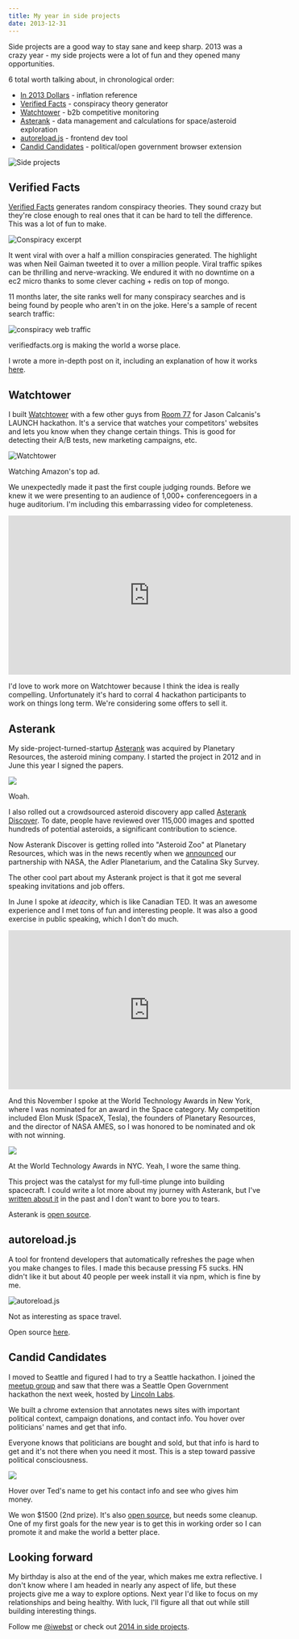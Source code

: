 ```yaml
---
title: My year in side projects
date: 2013-12-31
---
```



Side projects are a good way to stay sane and keep sharp.  2013 was a crazy year - my side projects were a lot of fun and they opened many opportunities.

6 total worth talking about, in chronological order:

* [In 2013 Dollars](https://www.officialdata.org) - inflation reference
* [Verified Facts](http://verifiedfacts.org) - conspiracy theory generator
* [Watchtower](http://gowatchtower.com) - b2b competitive monitoring
* [Asterank](http://asterank.com) - data management and calculations for space/asteroid exploration
* [autoreload.js](http://github.com/typpo/autoreload) - frontend dev tool
* [Candid Candidates](http://github.com/typpo/political-annotations) - political/open government browser extension

![Side projects](http://i.imgur.com/IsRaZtp.png)

<!-- more -->

## Verified Facts

[Verified Facts](http://verifiedfacts.org) generates random conspiracy theories.  They sound crazy but they're close enough to real ones that it can be hard to tell the difference.  This was a lot of fun to make.

![Conspiracy excerpt](http://i.imgur.com/83VS00w.png)

It went viral with over a half a million conspiracies generated.  The highlight was when Neil Gaiman tweeted it to over a million people.  Viral traffic spikes can be thrilling and nerve-wracking.  We endured it with no downtime on a ec2 micro thanks to some clever caching + redis on top of mongo.

11 months later, the site ranks well for many conspiracy searches and is being found by people who aren't in on the joke.  Here's a sample of recent search traffic:

![conspiracy web traffic](http://i.imgur.com/tdg0yYn.png)
<div class="caption">verifiedfacts.org is making the world a worse place.</div>

I wrote a more in-depth post on it, including an explanation of how it works [here](http://www.ianww.com/2013/02/04/how-to-generate-a-conspiracy-theory/).

## Watchtower

I built [Watchtower](http://gowatchtower.com) with a few other guys from [Room 77](http://room77.com/?new=1) for Jason Calcanis's LAUNCH hackathon.  It's a service that watches your competitors' websites and lets you know when they change certain things.  This is good for detecting their A/B tests, new marketing campaigns, etc.

![Watchtower](http://i.imgur.com/s5LfeW8.png)
<div class="caption">Watching Amazon's top ad.</div>

We unexpectedly made it past the first couple judging rounds.  Before we knew it we were presenting to an audience of 1,000+ conferencegoers in a huge auditorium.  I'm including this embarrassing video for completeness.

<center><iframe width="560" height="315" src="https://www.youtube.com/embed/812vR1rHttg" frameborder="0" allowfullscreen></iframe></center>

I'd love to work more on Watchtower because I think the idea is really compelling.  Unfortunately it's hard to corral 4 hackathon participants to work on things long term.  We're considering some offers to sell it.

## Asterank

My side-project-turned-startup [Asterank](http://asterank.com) was acquired by Planetary Resources, the asteroid mining company.  I started the project in 2012 and in June this year I signed the papers.

![](http://i.imgur.com/LW3Q3LEm.png)
<div class="caption">Woah.</div>

I also rolled out a crowdsourced asteroid discovery app called [Asterank Discover](http://asterank.com/discover).  To date, people have reviewed over 115,000 images and spotted hundreds of potential asteroids, a significant contribution to science.

Now Asterank Discover is getting rolled into "Asteroid Zoo" at Planetary Resources, which was in the news recently when we [announced](http://www.nbcnews.com/science/nasa-planetary-resources-partner-asteroid-hunting-contests-2D11638181) our partnership with NASA, the Adler Planetarium, and the Catalina Sky Survey.

The other cool part about my Asterank project is that it got me several speaking invitations and job offers.

In June I spoke at _ideacity_, which is like Canadian TED.  It was an awesome experience and I met tons of fun and interesting people.  It was also a good exercise in public speaking, which I don't do much.

<center><iframe width="560" height="315" src="https://www.youtube.com/embed/AM9T5H1penM" frameborder="0" allowfullscreen></iframe></center>

And this November I spoke at the World Technology Awards in New York, where I was nominated for an award in the Space category.  My competition included Elon Musk (SpaceX, Tesla), the founders of Planetary Resources, and the director of NASA AMES, so I was honored to be nominated and ok with not winning.

![](http://i.imgur.com/LAxxykom.jpg)
<div class="caption">At the World Technology Awards in NYC.  Yeah, I wore the same thing.</div>

This project was the catalyst for my full-time plunge into building spacecraft.  I could write a lot more about my journey with Asterank, but I've [written about it](http://www.ianww.com/blog/blog/categories/asterank/) in the past and I don't want to bore you to tears.

Asterank is [open source](https://github.com/typpo/asterank).

## autoreload.js

A tool for frontend developers that automatically refreshes the page when you make changes to files.  I made this because pressing F5 sucks.  HN didn't like it but about 40 people per week install it via npm, which is fine by me.

![autoreload.js](http://i.imgur.com/fH3Zx6X.png)
<div class="caption">Not as interesting as space travel.</div>

Open source [here](https://github.com/typpo/autoreload).

## Candid Candidates

I moved to Seattle and figured I had to try a Seattle hackathon.  I joined the [meetup group](http://www.meetup.com/Seattle-Hackathons/) and saw that there was a Seattle Open Government hackathon the next week, hosted by [Lincoln Labs](http://lincolnlabs.com/).

We built a chrome extension that annotates news sites with important political context, campaign donations, and contact info.  You hover over politicians' names and get that info.

Everyone knows that politicians are bought and sold, but that info is hard to get and it's not there when you need it most.  This is a step toward passive political consciousness.

![](http://i.imgur.com/C2QG9ZOm.png)
<div class="caption">Hover over Ted's name to get his contact info and see who gives him money.</div>

We won $1500 (2nd prize).  It's also [open source](https://github.com/typpo/political-annotations), but needs some cleanup.  One of my first goals for the new year is to get this in working order so I can promote it and make the world a better place.

## Looking forward

My birthday is also at the end of the year, which makes me extra reflective.  I don't know where I am headed in nearly any aspect of life, but these projects give me a way to explore options.  Next year I'd like to focus on my relationships and being healthy.  With luck, I'll figure all that out while still building interesting things.

Follow me [@iwebst](http://twitter.com/iwebst) or check out [2014 in side projects](http://www.ianww.com/blog/2014/12/30/this-year-in-side-projects-2014/).

